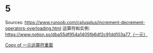 # 5

Sources: https://www.runoob.com/cplusplus/increment-decrement-operators-overloading.html
运算符和实例: https://www.notion.so/dba55df954a1405fb6df2c91dd103a77（一元）

[Copy of 一元运算符重载](Copy%20of%20一元运算符重载%20e619598491ac4a508d931d39c6a79e1a.md)